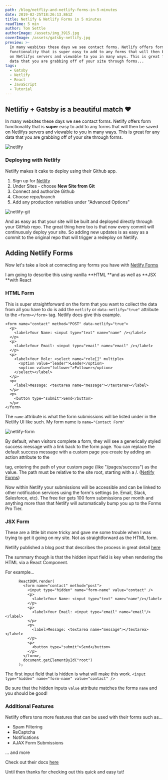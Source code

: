 ```yaml
---
path: /blog/netfliy-and-netlify-forms-in-5-minutes
date: 2019-02-25T18:26:13.861Z
title: Netlify & Netlify Forms in 5 minutes
readTime: 5 min
author: Tom Settle
authorImage: /assets/img_3915.jpg
coverImage: /assets/gatsby-netlify.jpg
preview: >-
  In many wesbites these days we see contact forms. Netlify offers form
  functionality that is super easy to add to any forms that will then be saved
  on Netlifys servers and viewable to you in many ways. This is great for any
  data that you are grabbing off of your site through forms...
tags:
  - Gatsby
  - Netlify
  - React
  - JavaScript
  - Tutorial
---
```

## Netlifiy + Gatsby is a beautiful match ❤️

In many websites these days we see contact forms. Netlify offers form functionality that is **super** easy to add to any forms that will then be saved on Netlifys servers and viewable to you in many ways. This is great for any data that you are grabbing off of your site through forms.

![netlify](https://media.graphcms.com//yBwpwuQTrql5jyVAmk7y)

### Deploying with Netlify

Netlify makes it cake to deploy using their Github app.

1. Sign up for [Netlify](https://www.netlify.com/)
2. Under Sites - choose **New Site from Git**
3. Connect and authorize Github
4. Choose repo/branch
5. Add any production variables under "Advanced Options"

![netlify-git](https://media.graphcms.com//KCe7iUTDRxCF1XYDmBlR)

And as easy as that your site will be built and deployed directly through your GitHub repo. The great thing here too is that now every commit will continuously deploy your site. So adding new updates is as easy as a commit to the original repo that will trigger a redeploy on Netlify.

## Adding Netlify Forms

Now let's take a look at connecting any forms you have with [Netlify Forms](https://www.netlify.com/docs/form-handling/)

I am going to describe this using vanilla **HTML **and as well as **JSX **with React

### HTML Form

This is super straightforward on the form that you want to collect the data from all you have to do is add the `netlify` or `data-netlify="true"` attribute to the `<form></form>` tag. Netlify docs give this example.

```
<form name="contact" method="POST" data-netlify="true">
  <p>
    <label>Your Name: <input type="text" name="name" /></label>   
  </p>
  <p>
    <label>Your Email: <input type="email" name="email" /></label>
  </p>
  <p>
    <label>Your Role: <select name="role[]" multiple>
      <option value="leader">Leader</option>
      <option value="follower">Follower</option>
    </select></label>
  </p>
  <p>
    <label>Message: <textarea name="message"></textarea></label>
  </p>
  <p>
    <button type="submit">Send</button>
  </p>
</form>
```

The `name` attribute is what the form submissions will be listed under in the Netlify UI like such. My form name is `name="Contact Form"`

![netlify-form](https://media.graphcms.com//kFwviIS1Te2en5v8RxvE)

By default, when visitors complete a form, they will see a generically styled success message with a link back to the form page. You can replace the default success message with a custom page you create by adding an action attribute to the <form> tag, entering the path of your custom page (like "/pages/success") as the value. The path must be relative to the site root, starting with a /. ([Netlify Forms](https://www.netlify.com/docs/form-handling/))

Now within Netlify your submissions will be accessible and can be linked to other notification services using the form's settings (ie. Email, Slack, Salesforce, etc). The free tier gets 100 form submissions per month and anything more than that Netlify will automatically bump you up to the Forms Pro Tier.

### JSX Form

These are a little bit more tricky and gave me some trouble when I was trying to get it going on my site. Not as straightforward as the HTML form.

Netlify published a blog post that describes the process in great detail [here](https://www.netlify.com/blog/2017/07/20/how-to-integrate-netlifys-form-handling-in-a-react-app/)

The summary though is that the hidden input field is key when rendering the HTML via a React Component.

For example...
```
      ReactDOM.render(
        <form name="contact" method="post">
          <input type="hidden" name="form-name" value="contact" />
          <p>
            <label>Your Name: <input type="text" name="name"/></label>
          </p>
          <p>
            <label>Your Email: <input type="email" name="email"/></label>
          </p>
          <p>
            <label>Message: <textarea name="message"></textarea></label>
          </p>
          <p>
            <button type="submit">Send</button>
          </p>
        </form>,
        document.getElementById("root")
      );
```

The first input field that is hidden is what will make this work.
`<input type="hidden" name="form-name" value="contact" />`

Be sure that the hidden inputs `value` attribute matches the forms `name` and you should be good!

### Additional Features

Netlify offers tons more features that can be used with their forms such as...

- Spam Filtering
- ReCaptcha
- Notifications
- AJAX Form Submissions

... and more

Check out their docs [here](https://www.netlify.com/docs/form-handling/#receiving-submissions)

Until then thanks for checking out this quick and easy tut!
